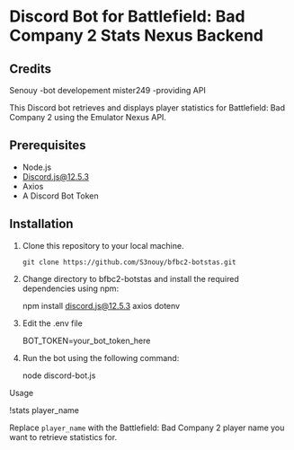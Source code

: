 # Discord Bot for Battlefield: Bad Company 2 Stats Nexus Backend
## Credits
Senouy -bot developement
mister249 -providing API

This Discord bot retrieves and displays player statistics for Battlefield: Bad Company 2 using the Emulator Nexus API.

## Prerequisites

- Node.js
- Discord.js@12.5.3
- Axios
- A Discord Bot Token

## Installation

1. Clone this repository to your local machine.

   `git clone https://github.com/S3nouy/bfbc2-botstas.git`

2. Change directory to bfbc2-botstas and install the required dependencies using npm:

   npm install discord.js@12.5.3 axios dotenv
   
3. Edit the .env file
   
   BOT_TOKEN=your_bot_token_here

4. Run the bot using the following command:

   node discord-bot.js

Usage


   !stats player_name

Replace `player_name` with the Battlefield: Bad Company 2 player name you want to retrieve statistics for.
